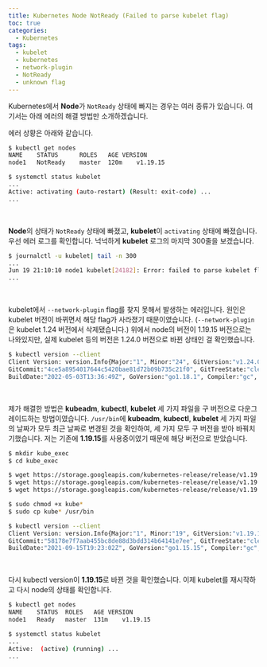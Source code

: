```yaml
---
title: Kubernetes Node NotReady (Failed to parse kubelet flag)
toc: true
categories:
  - Kubernetes
tags:
  - kubelet
  - kubernetes
  - network-plugin
  - NotReady
  - unknown flag
---
```


Kubernetes에서 **Node**가 `NotReady` 상태에 빠지는 경우는 여러 종류가 있습니다. 여기서는 아래 에러의 해결 방법만 소개하겠습니다.

에러 상황은 아래와 같습니다.

```bash
$ kubectl get nodes
NAME	STATUS		ROLES	AGE	VERSION
node1	NotReady	master	120m	v1.19.15

$ systemctl status kubelet
...
Active: activating (auto-restart) (Result: exit-code) ...
...
```
<br>

**Node**의 상태가 `NotReady` 상태에 빠졌고, **kubelet**이 `activating` 상태에 빠졌습니다.
우선 에러 로그를 확인합니다. 넉넉하게 **kubelet** 로그의 마지막 300줄을 보겠습니다.

```bash
$ journalctl -u kubelet| tail -n 300
...
Jun 19 21:10:10 node1 kubelet[24182]: Error: failed to parse kubelet flag: unknown flag: --network-plugin
...
```
<br>

kubelet에서 `--network-plugin` flag를 찾지 못해서 발생하는 에러입니다. 원인은 kubelet 버전이 바뀌면서 해당 flag가 사라졌기 때문이였습니다. (`--network-plugin`은 kubelet 1.24 버전에서 삭제됐습니다.) 위에서 node의 버전이 1.19.15 버전으로는 나와있지만, 실제 kubelet 등의 버전은 1.24.0 버전으로 바뀐 상태인 걸 확인했습니다.

```bash
$ kubectl version --client
Client Version: version.Info{Major:"1", Minor:"24", GitVersion:"v1.24.0", 
GitCommit:"4ce5a8954017644c5420bae81d72b09b735c21f0", GitTreeState:"clean", 
BuildDate:"2022-05-03T13:36:49Z", GoVersion:"go1.18.1", Compiler:"gc", Platform:"linux/amd64"}
```
<br>

제가 해결한 방법은 **kubeadm**, **kubectl**, **kubelet** 세 가지 파일을 구 버전으로 다운그레이드하는 방법이였습니다. `/usr/bin`에 **kubeadm**, **kubectl**, **kubelet** 세 가지 파일의 날짜가 모두 최근 날짜로 변경된 것을 확인하여, 세 가지 모두 구 버전을 받아 바꿔치기했습니다.
저는 기존에 **1.19.15**를 사용중이였기 때문에 해당 버전으로 받았습니다.

```bash
$ mkdir kube_exec
$ cd kube_exec

$ wget https://storage.googleapis.com/kubernetes-release/release/v1.19.15/bin/linux/amd64/kubeadm
$ wget https://storage.googleapis.com/kubernetes-release/release/v1.19.15/bin/linux/amd64/kubectl
$ wget https://storage.googleapis.com/kubernetes-release/release/v1.19.15/bin/linux/amd64/kubelet

$ sudo chmod +x kube*
$ sudo cp kube* /usr/bin

$ kubectl version --client
Client Version: version.Info{Major:"1", Minor:"19", GitVersion:"v1.19.15", 
GitCommit:"58178e7f7aab455bc8de88d3bdd314b64141e7ee", GitTreeState:"clean", 
BuildDate:"2021-09-15T19:23:02Z", GoVersion:"go1.15.15", Compiler:"gc", Platform:"linux/amd64"}
```
<br>

다시 kubectl version이 **1.19.15**로 바뀐 것을 확인했습니다. 이제 kubelet를 재시작하고 다시 node의 상태를 확인합니다.

```bash
$ kubectl get nodes
NAME	STATUS	ROLES	AGE	VERSION
node1	Ready	master	131m	v1.19.15

$ systemctl status kubelet
...
Active:  (active) (running) ...
...
```

